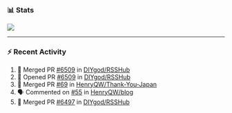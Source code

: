 ### :bar_chart: Stats

<a href="#">
  <img align="center" src="https://github-readme-stats.vercel.app/api?username=henryqw&count_private=true&show_icons=true" />
</a>
<!-- <a href="#">
  <img align="center" src="https://github-readme-stats-git-master.henryqw.vercel.app/api/top-langs/?username=HenryQW&layout=compact" />
</a> -->

---

### :zap: Recent Activity

<!--START_SECTION:activity-->

1. 🎉 Merged PR [#6509](https://github.com/DIYgod/RSSHub/pull/6509) in [DIYgod/RSSHub](https://github.com/DIYgod/RSSHub)
2. 💪 Opened PR [#6509](https://github.com/DIYgod/RSSHub/pull/6509) in [DIYgod/RSSHub](https://github.com/DIYgod/RSSHub)
3. 🎉 Merged PR [#69](https://github.com/HenryQW/Thank-You-Japan/pull/69) in [HenryQW/Thank-You-Japan](https://github.com/HenryQW/Thank-You-Japan)
4. 🗣 Commented on [#55](https://github.com/HenryQW/blog/issues/55) in [HenryQW/blog](https://github.com/HenryQW/blog)
5. 🎉 Merged PR [#6497](https://github.com/DIYgod/RSSHub/pull/6497) in [DIYgod/RSSHub](https://github.com/DIYgod/RSSHub)
<!--END_SECTION:activity-->
